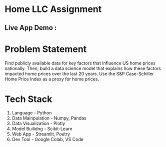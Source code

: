 # Home LLC Assignment

## Live App Demo :  

# Problem Statement

Find publicly available data for key factors that influence US home prices nationally. Then, build a data science model that explains how these factors impacted home prices over the last 20 years.
Use the S&P Case-Schiller Home Price Index as a proxy for home prices.

# Tech Stack

1. Language - Python
2. Data Mainpulation - Numpy, Pandas
3. Data Visualization - Plotly
4. Model Builidng - Scikit-Learn
5. Web App - Streamlit, Poetry
6. Dev Tool - Google Colab, VS Code



 
